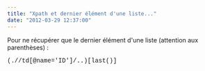 ```yaml
---
title: "Xpath et dernier élément d'une liste..."
date: "2012-03-29 12:37:00"
---
```

Pour ne récupérer que le dernier élément d'une liste (attention aux parenthèses) : 

<span style="font-family: &quot;Courier New&quot;,Courier,monospace;">(.//td[@name='ID']/..)[last()]</span>
